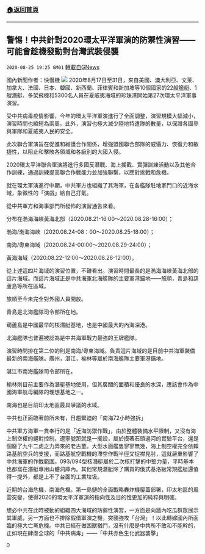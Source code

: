 ###  [:house:返回首頁](https://github.com/ourhimalayas/txt)
---

## 警惕！中共針對2020環太平洋軍演的防禦性演習——可能會趁機發動對台灣武裝侵襲
`2020-08-25 19:25 GM01` [轉載自GNews](https://gnews.org/zh-hant/316826/)

國內新聞作者：快慢機
![](https://s3.amazonaws.com/gnews-media-offload/wp-content/uploads/2020/08/25190844/0F0C0034-DAEC-4EE0-BE02-BF5A6583481D.jpeg)
2020年8月17日至31日，來自美國、澳大利亞、文萊、加拿大、法國、日本、韓國、新西蘭、菲律賓和新加坡等10個國家的22艘艦艇、1艘潛艇、多架飛機和5300名人員在夏威夷海域的珍珠港開始第27次環太平洋軍事演習。

受中共病毒疫情影響，今年的環太平洋軍演進行了全面調整，演習規模大幅減小，演習時間也縮短為兩周。此外，演習也極大減少陸地特遣隊的數量，以保證各國參與軍隊和夏威夷人民的安全。

此次聯合軍演旨在促進和維護合作關係，增強盟國聯合部隊的威懾力、恢復力和敏捷性，以阻止和擊敗各領域和各級別的大國入侵。

2020環太平洋聯合軍演將進行多國反潛戰、海上攔截、實彈訓練活動以及其他合作訓練，通過訓練提高聯合作戰能力並加強聯繫，以應對挑戰和危機。

就在環太軍演進行中期，中共軍方也組織了其海軍，在各艦隊駐地家門口的近海水域，象徵性的「演戲」給自己打氣。

從中共軍方和海事部門所發佈的演習通告來看。

分布在渤海海峽黃海北部（2020.08.21-16:00～2020.08.28-16:00）；

渤海/渤海海峽（2020.08.24-08：00～2020.08.25-18:00）；

南海/粵東海域（2020.08.24-00:00～2020.08.29-24:00）；

黃海海域（2020.08.22-12:00～2020.08.26-12:00）。

從上述這四片海域的演習位置，不難看出。演習時間最長的是渤海海峽黃海北部的這片海域。而這片海域正是中共海軍北海艦隊的主要軍港錨地——旅順，青島和葫蘆島等所在區域。

旅順至今未完全對外國人員開放。

青島是北海艦隊司令部所在地。

葫蘆島是中國最早的核潛艇基地，也是中國最大的內海深港。

北海艦隊也普遍被認為是中共海軍戰力最強的王牌艦隊。

演習時間排在第二位的則是南海/粵東海域。負責這片海域的是目前中共海軍裝備最新的南海艦隊。廣州，湛江，榆林等屬於南海艦隊主要軍港錨地。

湛江市南海艦隊司令部所在。

榆林則目前主要作為潛艇基地使用，但其廣闊的面積和優良的水深，應該會作為中國海軍航母編隊的理想基地之一。

南海也是目前印太地區最具爭議的水域。

中共也正面臨著前所未有，日趨緊迫的「南海72小時強拆」

中共軍方海軍一貫奉行的是「近海防禦作戰」，由於整體裝備水平限制，又沒有海上制空權的絕對控制，遼寧號那就是一擺設，屬於摸著石頭過河的實驗平台，還是個廢了九牛二虎之力弄來的老古董。大型水面艦隻寥寥無幾，海上制空權完全依賴路基航空兵的支援，而路基航空戰機的滯空作戰半徑又捉襟見肘，這就嚴重影響了中共海軍的作戰範圍。093/094型核潛艇屬於二次核打擊的中堅力量，平時基本也都窩在潛艇專用山體洞庫內。其他常規潛艇除了購買的俄式基洛級常規艦艇還值得一提外，都是上不了台面的工業垃圾。

近期的台海危機，南海危機，第一島鏈的全面戰略轟炸機覆蓋部署，印太地區的風雲突變，使得2020的環太平洋軍演的指向性及目的性更加的純粹與明確。

想必中共在此時被動的組織四大海域的防禦性演習，一方面是向牆內吃瓜群眾展示其軍威，另一方面也不排除假借軍演之機，突襲強攻「台灣」！以此轉嫁國內所面臨的極大亡黨危機。中共已經在做困獸猶鬥，沒有什麼是中共所不敢和不能幹的，正如現在肆虐全球的「中共病毒」——「中共赤色生化武器襲擊」

0
